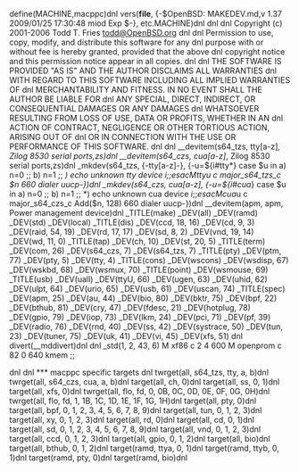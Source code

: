 define(MACHINE,macppc)dnl
vers(__file__,
	{-$OpenBSD: MAKEDEV.md,v 1.37 2009/01/25 17:30:48 miod Exp $-},
etc.MACHINE)dnl
dnl
dnl Copyright (c) 2001-2006 Todd T. Fries <todd@OpenBSD.org>
dnl
dnl Permission to use, copy, modify, and distribute this software for any
dnl purpose with or without fee is hereby granted, provided that the above
dnl copyright notice and this permission notice appear in all copies.
dnl
dnl THE SOFTWARE IS PROVIDED "AS IS" AND THE AUTHOR DISCLAIMS ALL WARRANTIES
dnl WITH REGARD TO THIS SOFTWARE INCLUDING ALL IMPLIED WARRANTIES OF
dnl MERCHANTABILITY AND FITNESS. IN NO EVENT SHALL THE AUTHOR BE LIABLE FOR
dnl ANY SPECIAL, DIRECT, INDIRECT, OR CONSEQUENTIAL DAMAGES OR ANY DAMAGES
dnl WHATSOEVER RESULTING FROM LOSS OF USE, DATA OR PROFITS, WHETHER IN AN
dnl ACTION OF CONTRACT, NEGLIGENCE OR OTHER TORTIOUS ACTION, ARISING OUT OF
dnl OR IN CONNECTION WITH THE USE OR PERFORMANCE OF THIS SOFTWARE.
dnl
dnl
__devitem(s64_tzs, tty[a-z]*, Zilog 8530 serial ports,zs)dnl
__devitem(s64_czs, cua[a-z]*, Zilog 8530 serial ports,zs)dnl
_mkdev(s64_tzs, {-tty[a-z]-}, {-u=${i#tty*}
	case $u in
	a) n=0 ;;
	b) n=1 ;;
	*) echo unknown tty device $i ;;
	esac
	M tty$u c major_s64_tzs_c $n 660 dialer uucp-})dnl
_mkdev(s64_czs, cua[a-z], {-u=${i#cua*}
	case $u in
	a) n=0 ;;
	b) n=1 ;;
	*) echo unknown cua device $i ;;
	esac
	M cua$u c major_s64_czs_c Add($n, 128) 660 dialer uucp-})dnl
__devitem(apm, apm, Power management device)dnl
_TITLE(make)
_DEV(all)
_DEV(ramd)
_DEV(std)
_DEV(local)
_TITLE(dis)
_DEV(ccd, 18, 16)
_DEV(cd, 9, 3)
_DEV(raid, 54, 19)
_DEV(rd, 17, 17)
_DEV(sd, 8, 2)
_DEV(vnd, 19, 14)
_DEV(wd, 11, 0)
_TITLE(tap)
_DEV(ch, 10)
_DEV(st, 20, 5)
_TITLE(term)
_DEV(com, 26)
_DEV(s64_czs, 7)
_DEV(s64_tzs, 7)
_TITLE(pty)
_DEV(ptm, 77)
_DEV(pty, 5)
_DEV(tty, 4)
_TITLE(cons)
_DEV(wscons)
_DEV(wsdisp, 67)
_DEV(wskbd, 68)
_DEV(wsmux, 70)
_TITLE(point)
_DEV(wsmouse, 69)
_TITLE(usb)
_DEV(uall)
_DEV(ttyU, 66)
_DEV(ugen, 63)
_DEV(uhid, 62)
_DEV(ulpt, 64)
_DEV(urio, 65)
_DEV(usb, 61)
_DEV(uscan, 74)
_TITLE(spec)
_DEV(apm, 25)
_DEV(au, 44)
_DEV(bio, 80)
_DEV(bktr, 75)
_DEV(bpf, 22)
_DEV(bthub, 81)
_DEV(cry, 47)
_DEV(fdesc, 21)
_DEV(hotplug, 78)
_DEV(gpio, 79)
_DEV(iop, 73)
_DEV(lkm, 24)
_DEV(pci, 71)
_DEV(pf, 39)
_DEV(radio, 76)
_DEV(rnd, 40)
_DEV(ss, 42)
_DEV(systrace, 50)
_DEV(tun, 23)
_DEV(tuner, 75)
_DEV(uk, 41)
_DEV(vi, 45)
_DEV(xfs, 51)
dnl
divert(__mddivert)dnl
dnl
_std(1, 2, 43, 6)
	M xf86		c 2 4 600
	M openprom	c 82 0 640 kmem
	;;

dnl
dnl *** macppc specific targets
dnl
twrget(all, s64_tzs, tty, a, b)dnl
twrget(all, s64_czs, cua, a, b)dnl
target(all, ch, 0)dnl
target(all, ss, 0, 1)dnl
target(all, xfs, 0)dnl
twrget(all, flo, fd, 0, 0B, 0C, 0D, 0E, 0F, 0G, 0H)dnl
twrget(all, flo, fd, 1, 1B, 1C, 1D, 1E, 1F, 1G, 1H)dnl
target(all, pty, 0)dnl
target(all, bpf, 0, 1, 2, 3, 4, 5, 6, 7, 8, 9)dnl
target(all, tun, 0, 1, 2, 3)dnl
target(all, xy, 0, 1, 2, 3)dnl
target(all, rd, 0)dnl
target(all, cd, 0, 1)dnl
target(all, sd, 0, 1, 2, 3, 4, 5, 6, 7, 8, 9)dnl
target(all, vnd, 0, 1, 2, 3)dnl
target(all, ccd, 0, 1, 2, 3)dnl
target(all, gpio, 0, 1, 2)dnl
target(all, bio)dnl
target(all, bthub, 0, 1, 2)dnl
target(ramd, ttya, 0, 1)dnl
target(ramd, ttyb, 0, 1)dnl
target(ramd, pty, 0)dnl
target(ramd, bio)dnl
